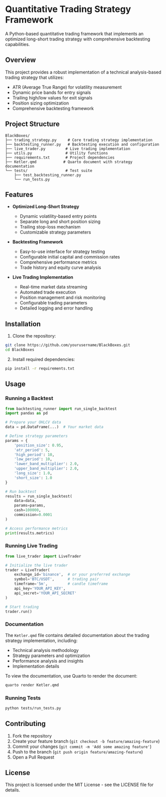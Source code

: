 # Quantitative Trading Strategy Framework

A Python-based quantitative trading framework that implements an optimized long-short trading strategy with comprehensive backtesting capabilities.

## Overview

This project provides a robust implementation of a technical analysis-based trading strategy that utilizes:
- ATR (Average True Range) for volatility measurement
- Dynamic price bands for entry signals
- Trailing high/low values for exit signals
- Position sizing optimization
- Comprehensive backtesting framework

## Project Structure

```
BlackBoxes/
├── trading_strategy.py     # Core trading strategy implementation
├── backtesting_runner.py   # Backtesting execution and configuration
├── live_trader.py         # Live trading implementation
├── utils.py               # Utility functions
├── requirements.txt       # Project dependencies
├── Ketler.qmd            # Quarto document with strategy documentation
└── tests/                 # Test suite
    ├── test_backtesting_runner.py
    └── run_tests.py
```

## Features

- **Optimized Long-Short Strategy**
  - Dynamic volatility-based entry points
  - Separate long and short position sizing
  - Trailing stop-loss mechanism
  - Customizable strategy parameters

- **Backtesting Framework**
  - Easy-to-use interface for strategy testing
  - Configurable initial capital and commission rates
  - Comprehensive performance metrics
  - Trade history and equity curve analysis

- **Live Trading Implementation**
  - Real-time market data streaming
  - Automated trade execution
  - Position management and risk monitoring
  - Configurable trading parameters
  - Detailed logging and error handling

## Installation

1. Clone the repository:
```bash
git clone https://github.com/yourusername/BlackBoxes.git
cd BlackBoxes
```

2. Install required dependencies:
```bash
pip install -r requirements.txt
```

## Usage

### Running a Backtest

```python
from backtesting_runner import run_single_backtest
import pandas as pd

# Prepare your OHLCV data
data = pd.DataFrame(...)  # Your market data

# Define strategy parameters
params = {
    'position_size': 0.95,
    'atr_period': 5,
    'high_period': 10,
    'low_period': 10,
    'lower_band_multiplier': 2.0,
    'upper_band_multiplier': 2.0,
    'long_size': 1.0,
    'short_size': 1.0
}

# Run backtest
results = run_single_backtest(
    data=data,
    params=params,
    cash=100000,
    commission=0.0001
)

# Access performance metrics
print(results.metrics)
```

### Running Live Trading

```python
from live_trader import LiveTrader

# Initialize the live trader
trader = LiveTrader(
    exchange_id='binance',  # or your preferred exchange
    symbol='BTC/USDT',      # trading pair
    timeframe='5m',         # candle timeframe
    api_key='YOUR_API_KEY',
    api_secret='YOUR_API_SECRET'
)

# Start trading
trader.run()
```

### Documentation

The `Ketler.qmd` file contains detailed documentation about the trading strategy implementation, including:
- Technical analysis methodology
- Strategy parameters and optimization
- Performance analysis and insights
- Implementation details

To view the documentation, use Quarto to render the document:
```bash
quarto render Ketler.qmd
```

### Running Tests

```bash
python tests/run_tests.py
```

## Contributing

1. Fork the repository
2. Create your feature branch (`git checkout -b feature/amazing-feature`)
3. Commit your changes (`git commit -m 'Add some amazing feature'`)
4. Push to the branch (`git push origin feature/amazing-feature`)
5. Open a Pull Request

## License

This project is licensed under the MIT License - see the LICENSE file for details.
